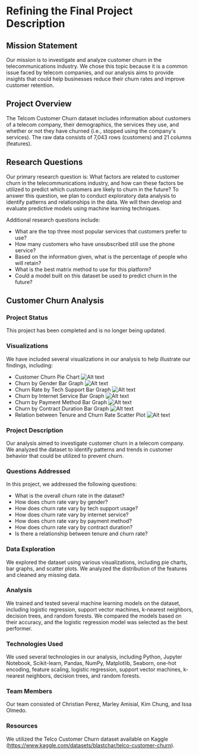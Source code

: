 # Refining the Final Project Description

## Mission Statement

Our mission is to investigate and analyze customer churn in the telecommunications industry. We chose this topic because it is a common issue faced by telecom companies, and our analysis aims to provide insights that could help businesses reduce their churn rates and improve customer retention.

## Project Overview

The Telcom Customer Churn dataset includes information about customers of a telecom company, their demographics, the services they use, and whether or not they have churned (i.e., stopped using the company's services). The raw data consists of 7,043 rows (customers) and 21 columns (features).

## Research Questions

Our primary research question is: What factors are related to customer churn in the telecommunications industry, and how can these factors be utilized to predict which customers are likely to churn in the future? To answer this question, we plan to conduct exploratory data analysis to identify patterns and relationships in the data. We will then develop and evaluate predictive models using machine learning techniques.

Additional research questions include:

- What are the top three most popular services that customers prefer to use?
- How many customers who have unsubscribed still use the phone service?
- Based on the information given, what is the percentage of people who will retain?
- What is the best matrix method to use for this platform?
- Could a model built on this dataset be used to predict churn in the future?

## Customer Churn Analysis

### Project Status

This project has been completed and is no longer being updated.

### Visualizations

We have included several visualizations in our analysis to help illustrate our findings, including:

- Customer Churn Pie Chart
![Alt text](Images/Customer_Churn.PNG)
- Churn by Gender Bar Graph
![Alt text](Images/Churn_Rate_by_Gender.PNG)
- Churn Rate by Tech Support Bar Graph
![Alt text](Images/Churn_Rate_by_techSupport.PNG)
- Churn by Internet Service Bar Graph
![Alt text](Images/Churn_Rate_by_internetService.PNG)
- Churn by Payment Method Bar Graph
![Alt text](Images/Churn_Rate_by_paymentMethod.PNG)
- Churn by Contract Duration Bar Graph
![Alt text](Images/Churn_Rate_by_contractDuration.PNG)
- Relation between Tenure and Churn Rate Scatter Plot
![Alt text](Images/Relation_Between_Tenure_and_churnRate.PNG)

### Project Description

Our analysis aimed to investigate customer churn in a telecom company. We analyzed the dataset to identify patterns and trends in customer behavior that could be utilized to prevent churn.

### Questions Addressed

In this project, we addressed the following questions:

- What is the overall churn rate in the dataset?
- How does churn rate vary by gender?
- How does churn rate vary by tech support usage?
- How does churn rate vary by internet service?
- How does churn rate vary by payment method?
- How does churn rate vary by contract duration?
- Is there a relationship between tenure and churn rate?

### Data Exploration

We explored the dataset using various visualizations, including pie charts, bar graphs, and scatter plots. We analyzed the distribution of the features and cleaned any missing data.

### Analysis

We trained and tested several machine learning models on the dataset, including logistic regression, support vector machines, k-nearest neighbors, decision trees, and random forests. We compared the models based on their accuracy, and the logistic regression model was selected as the best performer.

### Technologies Used

We used several technologies in our analysis, including Python, Jupyter Notebook, Scikit-learn, Pandas, NumPy, Matplotlib, Seaborn, one-hot encoding, feature scaling, logistic regression, support vector machines, k-nearest neighbors, decision trees, and random forests.

### Team Members

Our team consisted of Christian Perez, Marley Amisial, Kim Chung, and Issa Olmedo.

### Resources

We utilized the Telco Customer Churn dataset available on Kaggle (https://www.kaggle.com/datasets/blastchar/telco-customer-churn).
